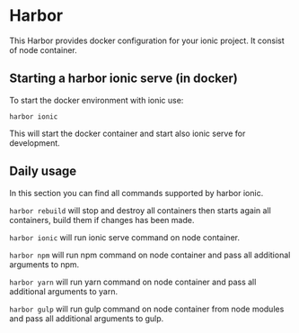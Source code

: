 # Harbor #

This Harbor provides docker configuration for your ionic project. It consist of node container.

## Starting a harbor ionic serve (in docker) ##

To start the docker environment with ionic use:

`harbor ionic`

This will start the docker container and start also ionic serve for development.

## Daily usage ##

In this section you can find all commands supported by harbor ionic.

`harbor rebuild` will stop and destroy all containers then starts again all containers, build them if changes has been made.

`harbor ionic` will run ionic serve command on node container.

`harbor npm` will run npm command on node container and pass all additional arguments to npm.

`harbor yarn` will run yarn command on node container and pass all additional arguments to yarn.

`harbor gulp` will run gulp command on node container from node modules and pass all additional arguments to gulp.